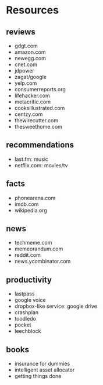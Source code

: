 # Resources

## reviews

*   gdgt.com
*   amazon.com
*   newegg.com
*   cnet.com
*   jdpower
*   zagat/google
*   yelp.com
*   consumerreports.org
*   lifehacker.com
*   metacritic.com
*   cooksillustrated.com
*   centzy.com
*   thewirecutter.com
*   thesweethome.com

## recommendations

*   last.fm: music
*   netflix.com: movies/tv

## facts

*   phonearena.com
*   imdb.com
*   wikipedia.org

## news

*   techmeme.com
*   memeorandum.com
*   reddit.com
*   news.ycombinator.com

## productivity

*   lastpass
*   google voice
*   dropbox-like service: google drive
*   crashplan
*   toodledo
*   pocket
*   leechblock

## books

*   insurance for dummies
*   intelligent asset allocator
*   getting things done
